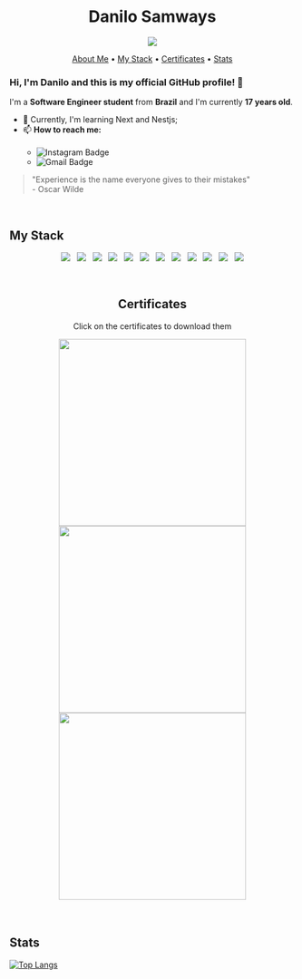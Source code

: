 # <h1 align="center">Danilo Samways</h1>
<p align="center">
    <img src="https://visitor-badge.glitch.me/badge?page_id=DaniloSamways.DaniloSamways??style=for-the-badge&logo=appveyor">
</p>

<!-- Header -->
<p align="center">
    <a href="#about_me">About Me</a> •
    <a href="#stack">My Stack</a> •
    <a href="#certificates">Certificates</a> •
    <a href="#stats">Stats</a> 
</p>


<!-- About Me -->
<div id="about_me"></div>

### Hi, I'm **Danilo** and this is my **official GitHub** profile! 👋

I'm a **Software Engineer student** from **Brazil** and I'm currently **17 years old**.

- 🌱 Currently, I'm learning Next and Nestjs; 
- 📫 **How to reach me:**<br><br>
    - ![Instagram Badge](https://img.shields.io/badge/-@danilo.samw-8A2BE2?style=flat-square&labelColor=E1306C&logo=instagram&logoColor=white&link=https://www.instagram.com/danilo.samw/)<br>
    - ![Gmail Badge](https://img.shields.io/badge/-danilosamways55@gmail.com-8A2BE2?style=flat-square&labelColor=E1306C&logo=gmail&logoColor=white&link=mailto:danilosamways55@gmail.com)

> "Experience is the name everyone gives to their mistakes" <br> - Oscar Wilde

<!-- My Stack -->
<br>
<div id="stack"></div>

## My Stack

<div align="center">

<a href="#"><img src="https://img.shields.io/badge/typescript-%23007ACC.svg?style=for-the-badge&logo=typescript&logoColor=white"></a>&nbsp;&nbsp;
<a href="#"><img src="https://img.shields.io/badge/javascript-%23323330.svg?style=for-the-badge&logo=javascript&logoColor=%23F7DF1E"></a>&nbsp;&nbsp;
<a href="#"><img src="https://img.shields.io/badge/html5-%23E34F26.svg?style=for-the-badge&logo=html5&logoColor=white"></a>&nbsp;&nbsp;
<a href="#"><img src="https://img.shields.io/badge/css3-%231572B6.svg?style=for-the-badge&logo=css3&logoColor=white"></a>&nbsp;&nbsp;
<a href="#"><img src="https://img.shields.io/badge/tailwindcss-%2338B2AC.svg?style=for-the-badge&logo=tailwind-css&logoColor=white"></a>&nbsp;&nbsp;
<a href="#"><img src="https://img.shields.io/badge/mysql-%2300f.svg?style=for-the-badge&logo=mysql&logoColor=white"></a>&nbsp;&nbsp;
<a href="#"><img src="https://img.shields.io/badge/react-%2320232a.svg?style=for-the-badge&logo=react&logoColor=%2361DAFB"></a>&nbsp;&nbsp;
<a href="#"><img src="https://img.shields.io/badge/Next-black?style=for-the-badge&logo=next.js&logoColor=white"></a>&nbsp;&nbsp;
<a href="#"><img src="https://img.shields.io/badge/nestjs-E0234E?style=for-the-badge&logo=nestjs&logoColor=white"></a>&nbsp;&nbsp;
<a href="#"><img src="https://img.shields.io/badge/node.js-6DA55F?style=for-the-badge&logo=node.js&logoColor=white"></a>&nbsp;&nbsp;
<a href="#"><img src="https://img.shields.io/badge/express.js-%23404d59.svg?style=for-the-badge&logo=express&logoColor=%2361DAFB"></a>&nbsp;&nbsp;
<a href="#"><img src="https://img.shields.io/badge/Prisma-3982CE?style=for-the-badge&logo=Prisma&logoColor=white"></a>

</div>
    
    
<br>
<div id="certificates" align="center">


## Certificates

<p>Click on the certificates to download them</p>

<a href="https://github.com/DaniloSamways/DaniloSamways/files/9114793/discover-conectar-certificate.pdf">
    <img src="https://user-images.githubusercontent.com/55723423/179067791-3ff067ac-e42f-4f57-ba24-bb7dac74a5a0.png" width="330">
</a>

<a href="https://github.com/DaniloSamways/DaniloSamways/files/9114761/discover-fundamentar-certificate.pdf">
    <img src="https://user-images.githubusercontent.com/55723423/179068800-37853cd5-0ff5-4878-8174-07e14410c3b1.png" width="330">
</a>

<a href="https://github.com/DaniloSamways/DaniloSamways/files/9114769/discover-especializar-certificate.pdf">
    <img src="https://user-images.githubusercontent.com/55723423/179068386-fcaa377c-5422-4149-b1ba-d5212fd96d1f.png" width="330">
</a>

</div>

<!-- Stats -->
<br>
<br>
<div id="stats"></div>


## Stats

[![Top Langs](https://github-readme-stats.vercel.app/api/top-langs/?username=danilosamways&layout=compact&bg_color=151515&text_color=9E9E9E&border-color=8A2BE2&title_color=8A2BE2)](https://github.com/danilosamways/github-readme-stats)
